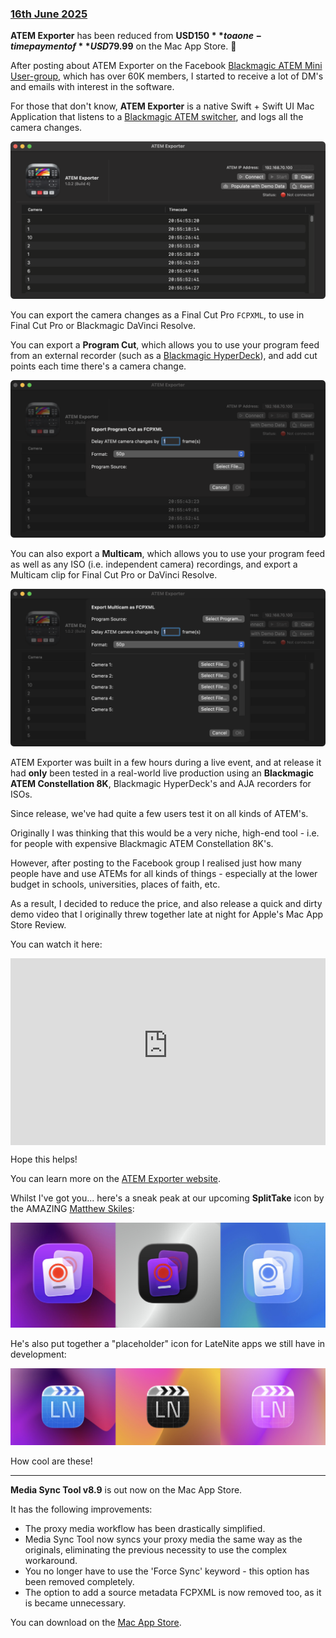 ### [16th June 2025](/news/20250616)

**ATEM Exporter** has been reduced from **USD$150** to a one-time payment of **USD$79.99** on the Mac App Store. 🥳

After posting about ATEM Exporter on the Facebook [Blackmagic ATEM Mini User-group](https://www.facebook.com/groups/666156180950487), which has over 60K members, I started to receive a lot of DM's and emails with interest in the software.

For those that don't know, **ATEM Exporter** is a native Swift + Swift UI Mac Application that listens to a [Blackmagic ATEM switcher](https://www.blackmagicdesign.com/products/atem), and logs all the camera changes.

![](/static/atem-exporter-demo-data-build4.png)

You can export the camera changes as a Final Cut Pro `FCPXML`, to use in Final Cut Pro or Blackmagic DaVinci Resolve.

You can export a **Program Cut**, which allows you to use your program feed from an external recorder (such as a [Blackmagic HyperDeck](https://www.blackmagicdesign.com/products/hyperdeck)), and add cut points each time there's a camera change.

![](/static/atem-exporter-program-cut-build4.png)

You can also export a **Multicam**, which allows you to use your program feed as well as any ISO (i.e. independent camera) recordings, and export a Multicam clip for Final Cut Pro or DaVinci Resolve.

![](/static/atem-exporter-multicam-build4.png)

ATEM Exporter was built in a few hours during a live event, and at release it had **only** been tested in a real-world live production using an **Blackmagic ATEM Constellation 8K**, Blackmagic HyperDeck's and AJA recorders for ISOs.

Since release, we've had quite a few users test it on all kinds of ATEM's.

Originally I was thinking that this would be a very niche, high-end tool - i.e. for people with expensive Blackmagic ATEM Constellation 8K's.

However, after posting to the Facebook group I realised just how many people have and use ATEMs for all kinds of things - especially at the lower budget in schools, universities, places of faith, etc.

As a result, I decided to reduce the price, and also release a quick and dirty demo video that I originally threw together late at night for Apple's Mac App Store Review.

You can watch it here:

<div style="position: relative; padding-top: 56.25%; padding-bottom:15px;">
  <iframe
    src="https://customer-2n8dqn7i3032pr6x.cloudflarestream.com/738b0bbb9727c6fafff0f4ea306fb923/iframe?preload=true&poster=https%3A%2F%2Fcustomer-2n8dqn7i3032pr6x.cloudflarestream.com%2F738b0bbb9727c6fafff0f4ea306fb923%2Fthumbnails%2Fthumbnail.jpg%3Ftime%3D5m22s%26height%3D600"
    loading="lazy"
    style="border: none; position: absolute; top: 0; left: 0; height: 100%; width: 100%;"
    allow="accelerometer; gyroscope; autoplay; encrypted-media; picture-in-picture;"
    allowfullscreen="true"
  ></iframe>
</div>

Hope this helps!

You can learn more on the [ATEM Exporter website](https://atemexporter.fcp.cafe).

Whilst I've got you... here's a sneak peak at our upcoming **SplitTake** icon by the AMAZING [Matthew Skiles](http://matthewskiles.com):

![](/static/splittake-icon.jpg)

He's also put together a "placeholder" icon for LateNite apps we still have in development:

![](/static/latenite-app-coming-soon.jpg)

How cool are these!

---

**Media Sync Tool v8.9** is out now on the Mac App Store.

It has the following improvements:

- The proxy media workflow has been drastically simplified.
- Media Sync Tool now syncs your proxy media the same way as the originals, eliminating the previous necessity to use the complex workaround.
- You no longer have to use the 'Force Sync' keyword - this option has been removed completely.
- The option to add a source metadata FCPXML is now removed too, as it is became unnecessary.

You can download on the [Mac App Store](https://apps.apple.com/app/media-sync-tool/id1559556642).